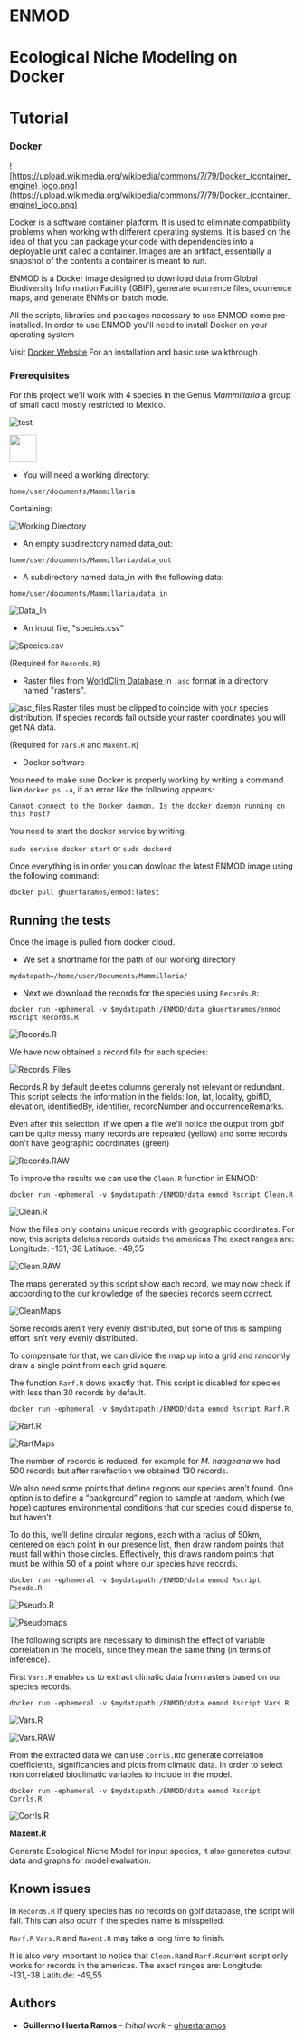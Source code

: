 # ENMOD

# Ecological Niche Modeling on Docker

# Tutorial

### Docker

![https://upload.wikimedia.org/wikipedia/commons/7/79/Docker_(container_engine)_logo.png](https://upload.wikimedia.org/wikipedia/commons/7/79/Docker_(container_engine)_logo.png)

Docker is a software container platform. It is used to eliminate compatibility problems when working with different operating systems. It is based on the idea of that you can package your code with dependencies into a deployable unit called a container. Images are an artifact, essentially a snapshot of the contents a container is meant to run. 

ENMOD is a Docker image designed to download data from Global Biodiversity Information Facility (GBIF), generate ocurrence files, ocurrence maps, and generate ENMs on batch mode. 

All the scripts, libraries and packages necessary to use ENMOD come pre-installed. In order to use ENMOD you'll need to install Docker on your operating system

Visit [Docker Website](https://docs.docker.com/get-started/) For an installation and basic use walkthrough.

### Prerequisites

For this project we'll work with 4 species in the Genus *Mammillaria* a group of small cacti mostly restricted to Mexico.

![test](https://c1.staticflickr.com/1/172/381358212_db9473bf89_b.jpg)

<img src="https://c1.staticflickr.com/1/172/381358212_db9473bf89_b.jpg" width="48">

- You will need a working directory:

`home/user/documents/Mammillaria`

Containing:

![Working Directory](http://i.imgur.com/mQQRt6E.png)

- An empty subdirectory named data_out:

`home/user/documents/Mammillaria/data_out`

- A subdirectory named data_in with the following data:

`home/user/documents/Mammillaria/data_in`

![Data_In](http://i.imgur.com/XroIZjE.png)

 - An input file,  "species.csv"
 
![Species.csv](http://i.imgur.com/Y73RmxJ.png)

(Required for `Records.R`)

 - Raster files from [WorldClim Database ](http://www.worldclim.org/) in `.asc` format in a directory named "rasters".

![asc_files](http://i.imgur.com/giByU8q.png)
Raster files must be clipped to coincide with your species distribution. If species records fall outside your raster coordinates  you will get NA data.

(Required for `Vars.R` and `Maxent.R`)

- Docker software

You need to make sure Docker is properly working by writing a command like `docker ps -a`, if an error like the following appears:

`Cannot connect to the Docker daemon. Is the docker daemon running on this host?`

 You need to start the docker service by writing:
 
 `sudo service docker start` or  `sudo dockerd` 
 
Once everything is in order you can dowload the latest ENMOD image using the following command:

```
docker pull ghuertaramos/enmod:latest
```


## Running the tests

Once the image is pulled from docker cloud. 

- We set a shortname for the path of our working directory

`mydatapath=/home/user/Documents/Mammillaria/`

- Next we download the records for the species using `Records.R`:

```
docker run -ephemeral -v $mydatapath:/ENMOD/data ghuertaramos/enmod Rscript Records.R
```
![Records.R](http://i.imgur.com/eSn561j.png)

We have now obtained a record file for each species:

![Records_Files](http://i.imgur.com/Y73RmxJ.png)

Records.R by default deletes columns generaly not relevant or redundant. This script selects the information in the fields:
lon, lat, locality, gbifID, elevation, identifiedBy, identifier, recordNumber and occurrenceRemarks.

Even after this selection, if we open a file we'll notice the output from gbif can be quite messy many records are repeated (yellow) and some records don't have geographic coordinates (green)

![Records.RAW](http://i.imgur.com/V37h8wz.png)

To improve the results we can use the `Clean.R` function in ENMOD:

`docker run -ephemeral -v $mydatapath:/ENMOD/data enmod Rscript Clean.R`

![Clean.R](http://i.imgur.com/r3xtfpe.png)
 
 Now the files only contains unique records with geographic coordinates. For now, this scripts deletes records outside the americas
 The exact ranges are:
Longitude: -131,-38
Latitude: -49,55
 
 ![Clean.RAW](http://i.imgur.com/2bzpJky.png)
 
 The maps generated by this script show each record, we may now check if accoording to the our knowledge of the species records seem correct.
 
 ![CleanMaps](http://i.imgur.com/w83ixVc.jpg)
 
Some records aren’t very evenly distributed, but some of this is sampling effort isn’t very evenly distributed. 

To compensate for that, we can divide the map up into a grid and randomly draw a single point from each grid square. 

The function `Rarf.R` dows exactly that. This script is disabled for species with less than 30 records by default.

`docker run -ephemeral -v $mydatapath:/ENMOD/data enmod Rscript Rarf.R`

![Rarf.R](http://i.imgur.com/xgnDvuX.png)

 ![RarfMaps](http://i.imgur.com/w83ixVc.jpg)

The number of records is reduced, for example for *M. haageana* we had 500 records but after rarefaction we obtained 130 records.

We also need some points that define regions our species aren’t found. 
One option is to define a “background” region to sample at random, which (we hope) captures environmental conditions that our species could disperse to, but haven’t.

To do this, we’ll define circular regions, each with a radius of 50km, centered on each point in our presence list, then draw random points that must fall within those circles. Effectively, this draws random points that must be within 50 of a point where our species have records.

`docker run -ephemeral -v $mydatapath:/ENMOD/data enmod Rscript Pseudo.R`

![Pseudo.R](http://i.imgur.com/OFyeROh.png)


![Pseudomaps](http://i.imgur.com/4UTbbGe.jpg)


The following scripts are necessary to diminish the effect of variable correlation in the models, since they mean the same thing (in terms of inference). 

First `Vars.R` enables us to extract climatic data from rasters based on our species records. 

`docker run -ephemeral -v $mydatapath:/ENMOD/data enmod Rscript Vars.R`

![Vars.R](http://i.imgur.com/ELnHhGh.png)

![Vars.RAW](http://i.imgur.com/UmMKgKm.png "Bioclimatic variable data for M. columbiana")

From the extracted data we can use  ` Corrls.R `to generate correlation coefficients, significancies and plots from climatic data. In order to select non correlated bioclimatic variables to include in the model.

`docker run -ephemeral -v $mydatapath:/ENMOD/data enmod Rscript Corrls.R`

![Corrls.R](http://i.imgur.com/fhjeX7f.png)
 
 **Maxent.R**
 
Generate Ecological Niche Model for input species, it also generates output data and graphs for model evaluation.



## Known issues

In `Records.R` if query species has no records on gbif database, the script will fail. This can also ocurr if the species name is misspelled.

`Rarf.R` `Vars.R` and `Maxent.R` may take a long time to finish.

It is also very important to notice that `Clean.R`and  `Rarf.R`current script only works for records in the americas.
The exact ranges are:
Longitude: -131,-38
Latitude: -49,55

## Authors

* **Guillermo Huerta Ramos** - *Initial work* - [ghuertaramos](https://github.com/ghuertaramos)


